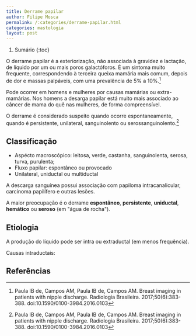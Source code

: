 ```yaml
---
title: Derrame papilar
author: Filipe Mosca
permalink: /:categories/derrame-papilar.html
categories: mastologia
layout: post
---
```


1. Sumário
{:toc}

O  derrame  papilar é a exteriorização, não associada à gravidez e lactação, de líquido por um ou mais poros galactóforos. É  um  sintoma  muito  frequente, correspondendo à terceira queixa mamária mais comum, depois de dor e massas palpáveis, com uma prevalência de 5%  a  10%.[^1]

Pode ocorrer em homens e mulheres por causas mamárias ou extra-mamárias. Nos homens a desarga papilar está muito mais associado ao câncer de mama do quê nas mulheres, de forma compreensível.

O derrame é considerado  suspeito  quando  ocorre espontaneamente,  quando  é  persistente,  unilateral,  sanguinolento ou serossanguinolento.[^1]

## Classificação

- Aspécto macroscópico: leitosa, verde, castanha, sanguinolenta, serosa, turva, purulenta;
- Fluxo papilar: espontâneo ou provocado
- Unilateral, uniductal ou multiductal

A descarga sanguínea possui associação com papiloma intracanalicular, carcinoma papilífero e outras lesões. 

A maior preocupação é o derrame __espontâneo__, __persistente__, __uniductal__, __hemático__ ou __seroso__ (em "água de rocha"). 

## Etiologia
A produção do líquido pode ser intra ou extraductal (em menos frequência). 

Causas intraductais:





## Referências
[^1]: Paula IB de, Campos AM, Paula IB de, Campos AM. Breast imaging in patients with nipple discharge. Radiologia Brasileira. 2017;50(6):383-388. doi:10.1590/0100-3984.2016.0103

